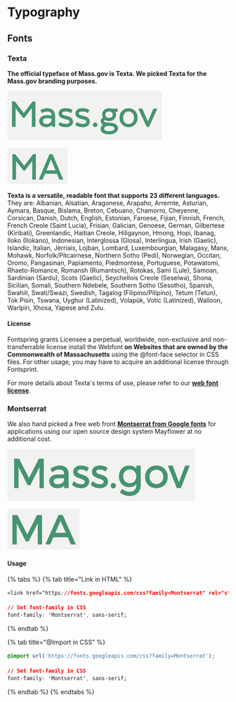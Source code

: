 # Typography

## Fonts

### Texta

**The official typeface of Mass.gov is Texta. We picked Texta for the Mass.gov branding purposes.**

![&quot;Mass.gov&quot; displaying in Texta](../.gitbook/assets/texta-massgov%20%281%29.png)

![&quot;MA&quot; displaying in Texta](../.gitbook/assets/texta-ma.png)

**Texta is a versatile, readable font that supports 23 different languages.** They are: Albanian, Alsatian, Aragonese, Arapaho, Arrernte, Asturian, Aymara, Basque, Bislama, Breton, Cebuano, Chamorro, Cheyenne, Corsican, Danish, Dutch, English, Estonian, Faroese, Fijian, Finnish, French, French Creole \(Saint Lucia\), Frisian, Galician, Genoese, German, Gilbertese \(Kiribati\), Greenlandic, Haitian Creole, Hiligaynon, Hmong, Hopi, Ibanag, Iloko \(Ilokano\), Indonesian, Interglossa \(Glosa\), Interlingua, Irish \(Gaelic\), Islandic, Italian, Jèrriais, Lojban, Lombard, Luxembourgian, Malagasy, Manx, Mohawk, Norfolk/Pitcairnese, Northern Sotho \(Pedi\), Norwegian, Occitan, Oromo, Pangasinan, Papiamento, Piedmontese, Portuguese, Potawatomi, Rhaeto-Romance, Romansh \(Rumantsch\), Rotokas, Sami \(Lule\), Samoan, Sardinian \(Sardu\), Scots \(Gaelic\), Seychellois Creole \(Seselwa\), Shona, Sicilian, Somali, Southern Ndebele, Southern Sotho \(Sesotho\), Spanish, Swahili, Swati/Swazi, Swedish, Tagalog \(Filipino/Pilipino\), Tetum \(Tetun\), Tok Pisin, Tswana, Uyghur \(Latinized\), Volapük, Votic \(Latinized\), Walloon, Warlpiri, Xhosa, Yapese and Zulu.

#### License 

Fontspring grants Licensee a perpetual, worldwide, non-exclusive and non-transferrable license install the Webfont **on Websites that are owned by the Commonwealth of Massachusetts** using the @font-face selector in CSS files. For other usage, you may have to acquire an additional license through Fontsprint.

For more details about Texta's terms of use, please refer to our [**web font license**](https://www.fontspring.com/lic/htswufoczd).

### Montserrat

We also hand picked a free web front [**Montserrat from Google fonts**](https://fonts.google.com/specimen/Montserrat) for applications using our open source design system Mayflower at no additional cost. 

![&quot;Mass.gov&quot; displaying in Montserrat](../.gitbook/assets/montserrat-massgov.png)

![&quot;MA&quot; displaying in Montserrat](../.gitbook/assets/montserrat-ma.png)

#### Usage

{% tabs %}
{% tab title="Link in HTML" %}
```css
<link href="https://fonts.googleapis.com/css?family=Montserrat" rel="stylesheet">

// Set font-family in CSS 
font-family: 'Montserrat', sans-serif;
```
{% endtab %}

{% tab title="@Import in CSS" %}
```css
@import url('https://fonts.googleapis.com/css?family=Montserrat');

// Set font-family in CSS 
font-family: 'Montserrat', sans-serif;
```
{% endtab %}
{% endtabs %}

